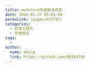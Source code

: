 ```yaml
---
title: webstorm快速解决冲突
date: 2024-01-27 05:04:56
permalink: /pages/4c5f97/
categories:
  - 前端工程化
  - 环境相关
tags:
  - 
author: 
  name: aXing
  link: https://github.com/08163356
---
```







